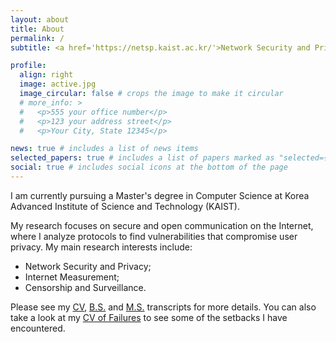 ```yaml
---
layout: about
title: About
permalink: /
subtitle: <a href='https://netsp.kaist.ac.kr/'>Network Security and Privacy Research Lab at KAIST</a>

profile:
  align: right
  image: active.jpg
  image_circular: false # crops the image to make it circular
  # more_info: >
  #   <p>555 your office number</p>
  #   <p>123 your address street</p>
  #   <p>Your City, State 12345</p>

news: true # includes a list of news items
selected_papers: true # includes a list of papers marked as "selected={true}"
social: true # includes social icons at the bottom of the page
---
```


I am currently pursuing a Master's degree in Computer Science at Korea Advanced Institute of Science and Technology (KAIST).

My research focuses on secure and open communication on the Internet, where I analyze protocols to find vulnerabilities that compromise user privacy. My main research interests include:
- Network Security and Privacy;
- Internet Measurement;
- Censorship and Surveillance.

Please see my [CV](assets/pdf/CV.pdf), [B.S.](assets/pdf/Transcript_BS.pdf) and [M.S.](assets/pdf/Transcript_MS.pdf) transcripts for more details.
You can also take a look at my [CV of Failures](assets/pdf/CVF.pdf) to see some of the setbacks I have encountered.
